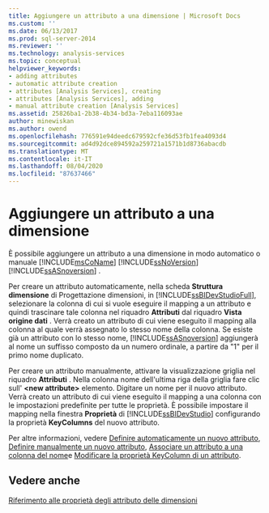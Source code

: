 ```yaml
---
title: Aggiungere un attributo a una dimensione | Microsoft Docs
ms.custom: ''
ms.date: 06/13/2017
ms.prod: sql-server-2014
ms.reviewer: ''
ms.technology: analysis-services
ms.topic: conceptual
helpviewer_keywords:
- adding attributes
- automatic attribute creation
- attributes [Analysis Services], creating
- attributes [Analysis Services], adding
- manual attribute creation [Analysis Services]
ms.assetid: 25826ba1-2b38-4b34-bd3a-7eba116093ae
author: minewiskan
ms.author: owend
ms.openlocfilehash: 776591e94deedc679592cfe36d53fb1fea4093d4
ms.sourcegitcommit: ad4d92dce894592a259721a1571b1d8736abacdb
ms.translationtype: MT
ms.contentlocale: it-IT
ms.lasthandoff: 08/04/2020
ms.locfileid: "87637466"
---
```

# <a name="add-an--attribute-to-a-dimension"></a>Aggiungere un attributo a una dimensione
  È possibile aggiungere un attributo a una dimensione in modo automatico o manuale [!INCLUDE[msCoName](../../includes/msconame-md.md)] [!INCLUDE[ssNoVersion](../../includes/ssnoversion-md.md)] [!INCLUDE[ssASnoversion](../../includes/ssasnoversion-md.md)] .  
  
 Per creare un attributo automaticamente, nella scheda **Struttura dimensione** di Progettazione dimensioni, in [!INCLUDE[ssBIDevStudioFull](../../includes/ssbidevstudiofull-md.md)], selezionare la colonna di cui si vuole eseguire il mapping a un attributo e quindi trascinare tale colonna nel riquadro **Attributi** dal riquadro **Vista origine dati** . Verrà creato un attributo di cui viene eseguito il mapping alla colonna al quale verrà assegnato lo stesso nome della colonna. Se esiste già un attributo con lo stesso nome, [!INCLUDE[ssASnoversion](../../includes/ssasnoversion-md.md)] aggiungerà al nome un suffisso composto da un numero ordinale, a partire da "1" per il primo nome duplicato.  
  
 Per creare un attributo manualmente, attivare la visualizzazione griglia nel riquadro **Attributi** . Nella colonna nome dell'ultima riga della griglia fare clic sull' **\<new attribute>** elemento. Digitare un nome per il nuovo attributo. Verrà creato un attributo di cui viene eseguito il mapping a una colonna con le impostazioni predefinite per tutte le proprietà. È possibile impostare il mapping nella finestra **Proprietà** di [!INCLUDE[ssBIDevStudio](../../includes/ssbidevstudio-md.md)] configurando la proprietà **KeyColumns** del nuovo attributo.  
  
 Per altre informazioni, vedere [Definire automaticamente un nuovo attributo](attribute-properties-define-a-new-attribute-automatically.md), [Definire manualmente un nuovo attributo](../define-a-new-attribute-manually.md), [Associare un attributo a una colonna del nome](attribute-properties-bind-an-attribute-to-a-name-column.md)e [Modificare la proprietà KeyColumn di un attributo](attribute-properties-modify-the-keycolumn-property.md).  
  
## <a name="see-also"></a>Vedere anche  
 [Riferimento alle proprietà degli attributo delle dimensioni](dimension-attribute-properties-reference.md)  
  
  
